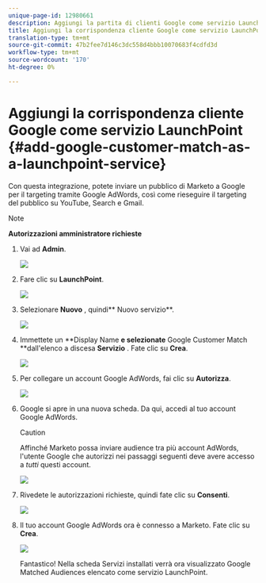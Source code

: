 ```yaml
---
unique-page-id: 12980661
description: Aggiungi la partita di clienti Google come servizio LaunchPoint - Documenti Marketo - Documentazione prodotto
title: Aggiungi la corrispondenza cliente Google come servizio LaunchPoint
translation-type: tm+mt
source-git-commit: 47b2fee7d146c3dc558d4bbb10070683f4cdfd3d
workflow-type: tm+mt
source-wordcount: '170'
ht-degree: 0%

---
```



# Aggiungi la corrispondenza cliente Google come servizio LaunchPoint {#add-google-customer-match-as-a-launchpoint-service}

Con questa integrazione, potete inviare un pubblico di Marketo a Google per il targeting tramite Google AdWords, così come rieseguire il targeting del pubblico su YouTube, Search e Gmail.

>[!NOTE]
>
>**Autorizzazioni amministratore richieste**

1. Vai ad **Admin**.

   ![](assets/admin.png)

1. Fare clic su **LaunchPoint**.

   ![](assets/image2014-12-5-14-3a35-3a27.png)

1. Selezionare **Nuovo** , quindi** Nuovo servizio**.

   ![](assets/image2014-12-5-14-3a37-3a33.png)

1. Immettete un **Display Name **e selezionate** Google Customer Match **dall&#39;elenco a discesa **Servizio** . Fate clic su **Crea**.

   ![](assets/chooseservice.png)

1. Per collegare un account Google AdWords, fai clic su **Autorizza**.

   ![](assets/authorizeaccount-1.png)

1. Google si apre in una nuova scheda. Da qui, accedi al tuo account Google AdWords.

   >[!CAUTION]
   >
   >Affinché Marketo possa inviare audience tra più account AdWords, l&#39;utente Google che autorizzi nei passaggi seguenti deve avere accesso a *tutti* questi account.

   ![](assets/chooseaccount.png)

1. Rivedete le autorizzazioni richieste, quindi fate clic su **Consenti**.

   ![](assets/reviewpermissions.png)

1. Il tuo account Google AdWords ora è connesso a Marketo. Fate clic su **Crea**.

   ![](assets/authorizesuccess.png)

   Fantastico! Nella scheda Servizi installati verrà ora visualizzato Google Matched Audiences elencato come servizio LaunchPoint.

